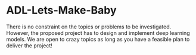# ADL-Lets-Make-Baby
There is no constraint on the topics or problems to be investigated. However, the proposed project has to design and implement deep learning models. We are open to crazy topics as long as you have a feasible plan to deliver the project!

